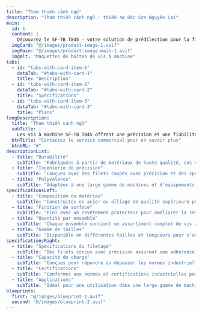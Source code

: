 ```yaml
---
title: "Tham thiền cảnh ngữ"
description: "Tham thiền cảnh ngữ - thiền sư Bác Sơn Nguyên Lai"
main:
  id: 1
  content: |
    Découvrez le SF-TB T845 – votre solution de prédilection pour la fixation de précision dans les machines et équipements. Cet ensemble complet de vis à machine est méticuleusement conçu pour répondre aux exigences strictes des applications industrielles, garantissant une fixation sécurisée et fiable.
  imgCard: "@/images/product-image-1.avif"
  imgMain: "@/images/product-image-main-1.avif"
  imgAlt: "Maquettes de boîtes de vis à machine"
tabs:
  - id: "tabs-with-card-item-1"
    dataTab: "#tabs-with-card-1"
    title: "Description"
  - id: "tabs-with-card-item-2"
    dataTab: "#tabs-with-card-2"
    title: "Spécifications"
  - id: "tabs-with-card-item-3"
    dataTab: "#tabs-with-card-3"
    title: "Plans"
longDescription:
  title: "Tham thiền cảnh ngữ"
  subTitle: |
    Les vis à machine SF-TB T845 offrent une précision et une fiabilité inégalées pour les applications industrielles, garantissant un fonctionnement fluide et une longue durée de vie pour vos machines et équipements.
  btnTitle: "Contactez le service commercial pour en savoir plus"
  btnURL: "#"
descriptionList:
  - title: "Durabilité"
    subTitle: "Fabriquées à partir de matériaux de haute qualité, ces vis à machine sont conçues pour résister aux rigueurs des environnements industriels."
  - title: "Ingénierie de précision"
    subTitle: "Conçues avec des filets coupés avec précision et des spécifications exactes, garantissant un ajustement serré et sécurisé pour chaque application."
  - title: "Polyvalence"
    subTitle: "Adaptées à une large gamme de machines et d'équipements, offrant des solutions de fixation polyvalentes pour divers besoins industriels."
specificationsLeft:
  - title: "Composition du matériau"
    subTitle: "Construites en acier ou alliage de qualité supérieure pour une résistance et une durabilité exceptionnelles."
  - title: "Finition de surface"
    subTitle: "Fini avec un revêtement protecteur pour améliorer la résistance à la corrosion et prolonger la durée de vie."
  - title: "Quantité par ensemble"
    subTitle: "Chaque ensemble contient un assortiment complet de vis à machine pour répondre aux divers besoins industriels."
  - title: "Gamme de tailles"
    subTitle: "Disponible en différentes tailles et longueurs pour s'adapter aux spécifications des machines et équipements."
specificationsRight:
  - title: "Spécifications du filetage"
    subTitle: "Des filets conçus avec précision assurent une adhérence optimale et une fiabilité, même dans les environnements à haute vibration."
  - title: "Capacité de charge"
    subTitle: "Conçues pour répondre ou dépasser les normes industrielles en matière de capacité de charge, garantissant une opération sûre et fiable."
  - title: "Certifications"
    subTitle: "Conformes aux normes et certifications industrielles pertinentes, garantissant qualité et fiabilité."
  - title: "Applications"
    subTitle: "Idéal pour une utilisation dans une large gamme de machines industrielles, équipements et assemblages nécessitant une fixation précise et sécurisée."
blueprints:
  first: "@/images/blueprint-1.avif"
  second: "@/images/blueprint-2.avif"  
---
```

